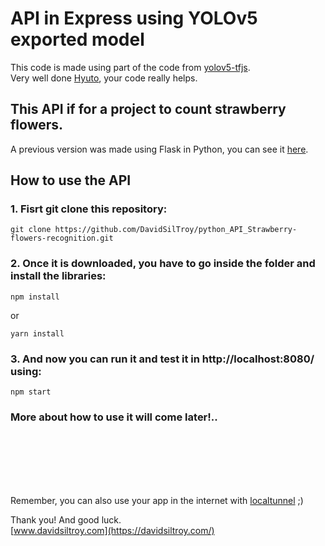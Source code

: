 # API in Express using YOLOv5 exported model
This code is made using part of the code from [yolov5-tfjs](https://github.com/Hyuto/yolov5-tfjs). </br>
Very well done [Hyuto](https://github.com/Hyuto), your code really helps.

## This API if for a project to count strawberry flowers. 
A previous version was made using Flask in Python, you can see it [here](https://github.com/DavidSilTroy/python_API_Strawberry-flowers-recognition).

## How to use the API
### 1. Fisrt git clone this repository:
```
git clone https://github.com/DavidSilTroy/python_API_Strawberry-flowers-recognition.git
```
### 2. Once it is downloaded, you have to go inside the folder and install the libraries:
```
npm install
```
or
```
yarn install
```
### 3. And now you can run it and test it in http://localhost:8080/ using:
```
npm start
```
### More about how to use it will come later!..

</br></br></br></br></br>

Remember, you can also use your app in the internet with [localtunnel](https://github.com/localtunnel/localtunnel) ;)

Thank you! And good luck. </br>
[www.davidsiltroy.com](https://davidsiltroy.com/)
